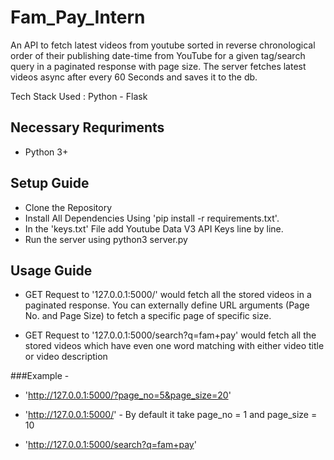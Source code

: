 # Fam_Pay_Intern

An API to fetch latest videos from youtube sorted in reverse chronological order of their publishing date-time from YouTube for a given tag/search query in a paginated response with page size. The server fetches latest videos async after every 60 Seconds and saves it to the db.

Tech Stack Used : Python - Flask

## Necessary Requriments 
- Python 3+

## Setup Guide

- Clone the Repository
- Install All Dependencies Using 'pip install -r requirements.txt'.
- In the 'keys.txt' File add Youtube Data V3 API Keys line by line.
- Run the server using python3 server.py

## Usage Guide

- GET Request to '127.0.0.1:5000/' would fetch all the stored videos in a paginated response. You can externally define URL arguments (Page No. and Page Size) to fetch a specific page of specific size.

- GET Request to '127.0.0.1:5000/search?q=fam+pay' would fetch all the stored videos which have even one word matching with either video title or video description

###Example - 

- 'http://127.0.0.1:5000/?page_no=5&page_size=20'
- 'http://127.0.0.1:5000/' - By default it take page_no = 1 and page_size = 10

- 'http://127.0.0.1:5000/search?q=fam+pay'


